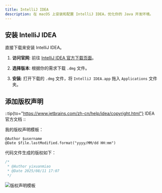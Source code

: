 ```yaml
---
title: IntelliJ IDEA
description: 在 macOS 上安装和配置 IntelliJ IDEA，优化你的 Java 开发环境。
---
```


## 安装 IntelliJ IDEA

直接下载来安装 IntelliJ IDEA。

1.  **访问官网**:
    前往 [IntelliJ IDEA 官方下载页面](https://www.jetbrains.com/idea/download/)。

2.  **选择版本**:
    根据你的需求下载 `.dmg` 文件。

3.  **安装**:
    打开下载的 `.dmg` 文件，将 `IntelliJ IDEA.app` 拖入 `Applications` 文件夹。

## 添加版权声明

::tip{to="https://www.jetbrains.com/zh-cn/help/idea/copyright.html"}
IDEA 官方文档
::

我的版权声明模板：

```text [md]
@Author $username
@Date $file.lastModified.format("yyyy/MM/dd HH:mm")
```

代码文件生成的版权如下：

```java [java]
/*
 * @Author yixuanmiao
 * @Date 2025/08/11 17:07
 */
```

![版权声明模板](/images/tools/editors/idea/copyright.png)
